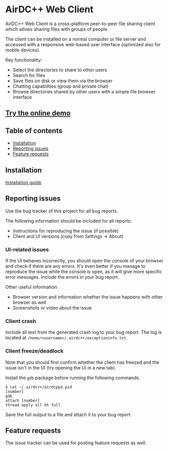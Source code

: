 # AirDC++ Web Client

AirDC++ Web Client is a cross-platform peer-to-peer file sharing client which allows sharing files with groups of people. 

The client can be installed on a normal computer or file server and accessed with a responsive web-based user interface (optimized also for mobile devices).

Key functionality:

- Select the directories to share to other users
- Search for files
- Save files on disk or view them via the browser
- Chatting capabilities (group and private chat)
- Browse directories shared by other users with a simple file browser interface


## [Try the online demo](http://webdemo.airdcpp.net)

## Table of contents

 * [Installation](#installation)
 * [Reporting issues](#reporting-issues)
 * [Feature requests](#feature-requests)

## Installation

[Installation guide](/INSTALL.md)

## Reporting issues

Use the bug tracker of this project for all bug reports. 

The following information should be included for all reports:

* Instructions for reproducing the issue (if possible)
* Client and UI versions (copy from Settings -> About)

### UI-related issues

If the UI behaves incorrectly, you should open the console of your browser and check if there are any errors. It's even better if you manage to reproduce the issue while the console is open, as it will give more specific error messages. Include the errors in your bug report.

Other useful information:

* Browser version and information whether the issue happens with other browser as well
* Screenshots or video about the issue

### Client crash

Include all text from the generated crash log to your bug report. The log is located at ``/home/<username>/.airdc++/exceptioninfo.txt``.

### Client freeze/deadlock

Note that you should first confirm whether the client has freezed and the issue isn't in the UI (try opening the UI in a new tab).

Install the ``gdb`` package before running the following commands.

```
$ cat ~/.airdc++/airdcppd.pid
[number]
gdb
attach [number]
thread apply all bt full
```

Save the full output to a file and attach it to your bug report.

## Feature requests

The issue tracker can be used for posting feature requests as well.
